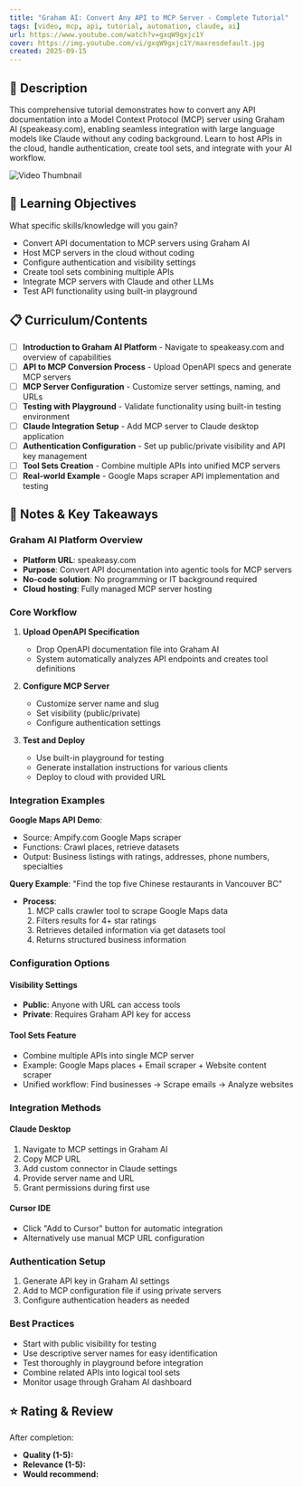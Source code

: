 ```yaml
---
title: "Graham AI: Convert Any API to MCP Server - Complete Tutorial"
tags: [video, mcp, api, tutorial, automation, claude, ai]
url: https://www.youtube.com/watch?v=gxqW9gxjc1Y
cover: https://img.youtube.com/vi/gxqW9gxjc1Y/maxresdefault.jpg
created: 2025-09-15
---
```


## 📖 Description
This comprehensive tutorial demonstrates how to convert any API documentation into a Model Context Protocol (MCP) server using Graham AI (speakeasy.com), enabling seamless integration with large language models like Claude without any coding background. Learn to host APIs in the cloud, handle authentication, create tool sets, and integrate with your AI workflow.

![Video Thumbnail](https://img.youtube.com/vi/gxqW9gxjc1Y/maxresdefault.jpg)

## 🎯 Learning Objectives
What specific skills/knowledge will you gain?
- Convert API documentation to MCP servers using Graham AI
- Host MCP servers in the cloud without coding
- Configure authentication and visibility settings
- Create tool sets combining multiple APIs
- Integrate MCP servers with Claude and other LLMs
- Test API functionality using built-in playground

## 📋 Curriculum/Contents
- [ ] **Introduction to Graham AI Platform** - Navigate to speakeasy.com and overview of capabilities
- [ ] **API to MCP Conversion Process** - Upload OpenAPI specs and generate MCP servers
- [ ] **MCP Server Configuration** - Customize server settings, naming, and URLs
- [ ] **Testing with Playground** - Validate functionality using built-in testing environment
- [ ] **Claude Integration Setup** - Add MCP server to Claude desktop application
- [ ] **Authentication Configuration** - Set up public/private visibility and API key management
- [ ] **Tool Sets Creation** - Combine multiple APIs into unified MCP servers
- [ ] **Real-world Example** - Google Maps scraper API implementation and testing

## 📝 Notes & Key Takeaways

### Graham AI Platform Overview
- **Platform URL**: speakeasy.com
- **Purpose**: Convert API documentation into agentic tools for MCP servers
- **No-code solution**: No programming or IT background required
- **Cloud hosting**: Fully managed MCP server hosting

### Core Workflow
1. **Upload OpenAPI Specification**
   - Drop OpenAPI documentation file into Graham AI
   - System automatically analyzes API endpoints and creates tool definitions

2. **Configure MCP Server**
   - Customize server name and slug
   - Set visibility (public/private)
   - Configure authentication settings

3. **Test and Deploy**
   - Use built-in playground for testing
   - Generate installation instructions for various clients
   - Deploy to cloud with provided URL

### Integration Examples
**Google Maps API Demo**:
- Source: Ampify.com Google Maps scraper
- Functions: Crawl places, retrieve datasets
- Output: Business listings with ratings, addresses, phone numbers, specialties

**Query Example**: "Find the top five Chinese restaurants in Vancouver BC"
- **Process**:
  1. MCP calls crawler tool to scrape Google Maps data
  2. Filters results for 4+ star ratings
  3. Retrieves detailed information via get datasets tool
  4. Returns structured business information

### Configuration Options

#### Visibility Settings
- **Public**: Anyone with URL can access tools
- **Private**: Requires Graham API key for access

#### Tool Sets Feature
- Combine multiple APIs into single MCP server
- Example: Google Maps places + Email scraper + Website content scraper
- Unified workflow: Find businesses → Scrape emails → Analyze websites

### Integration Methods

#### Claude Desktop
1. Navigate to MCP settings in Graham AI
2. Copy MCP URL
3. Add custom connector in Claude settings
4. Provide server name and URL
5. Grant permissions during first use

#### Cursor IDE
- Click "Add to Cursor" button for automatic integration
- Alternatively use manual MCP URL configuration

### Authentication Setup
1. Generate API key in Graham AI settings
2. Add to MCP configuration file if using private servers
3. Configure authentication headers as needed

### Best Practices
- Start with public visibility for testing
- Use descriptive server names for easy identification
- Test thoroughly in playground before integration
- Combine related APIs into logical tool sets
- Monitor usage through Graham AI dashboard

## ⭐ Rating & Review
After completion:
- **Quality (1-5):**
- **Relevance (1-5):**
- **Would recommend:**